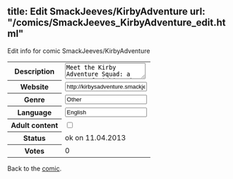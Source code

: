 title: Edit SmackJeeves/KirbyAdventure
url: "/comics/SmackJeeves_KirbyAdventure_edit.html"
---
Edit info for comic SmackJeeves/KirbyAdventure

<form name="comic" action="http://gaepostmail.appengine.com/comic" name="post">
<table class="comicinfo">
<tr>
<th>Description</th><td><textarea name="description">Meet the Kirby Adventure Squad: a group of Kirbies who take requests from random clients and attempt to complete them! And mostly fail miserably! Huzzah!</textarea></td>
</tr>
<tr>
<th>Website</th><td><input type="text" name="url" value="http://kirbysadventure.smackjeeves.com/comics/"/></td>
</tr>
<tr>
<th>Genre</th><td><input type="text" name="genre" value="Other"/></td>
</tr>
<tr>
<th>Language</th><td><input type="text" name="language" value="English"/></td>
</tr>
<tr>
<th>Adult content</th><td><input type="checkbox" name="adult" value="adult" /></td>
</tr>
<tr>
<th>Status</th><td>ok on 11.04.2013</td>
</tr>
<tr>
<th>Votes</th><td>0</div></td>
</tr>
</table>
</form>

Back to the [comic](/comics/SmackJeeves_KirbyAdventure.html).

